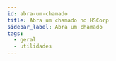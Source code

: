 ```yaml
---
id: abra-um-chamado
title: Abra um chamado no HSCorp
sidebar_label: Abra um chamado
tags:
  - geral
  - utilidades
---
```

